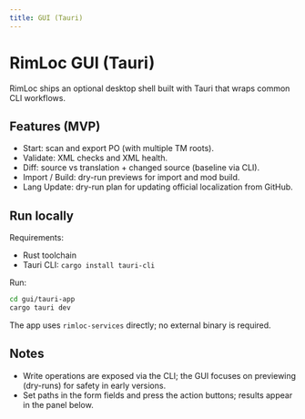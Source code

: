 ```yaml
---
title: GUI (Tauri)
---
```


# RimLoc GUI (Tauri)

RimLoc ships an optional desktop shell built with Tauri that wraps common CLI workflows.

## Features (MVP)
- Start: scan and export PO (with multiple TM roots).
- Validate: XML checks and XML health.
- Diff: source vs translation + changed source (baseline via CLI).
- Import / Build: dry-run previews for import and mod build.
- Lang Update: dry-run plan for updating official localization from GitHub.

## Run locally

Requirements:
- Rust toolchain
- Tauri CLI: `cargo install tauri-cli`

Run:

```bash
cd gui/tauri-app
cargo tauri dev
```

The app uses `rimloc-services` directly; no external binary is required.

## Notes
- Write operations are exposed via the CLI; the GUI focuses on previewing (dry-runs) for safety in early versions.
- Set paths in the form fields and press the action buttons; results appear in the panel below.

